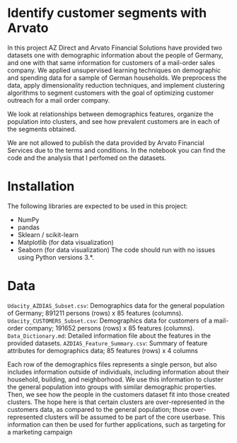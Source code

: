 # Identify customer segments with Arvato

In this project AZ Direct and Arvato Financial Solutions have provided two datasets one with demographic information about the people of Germany, and one with that same information for customers of a mail-order sales company. We applied unsupervised learning techniques on demographic and spending data for a sample of German households. We preprocess the data, apply dimensionality reduction techniques, and implement clustering algorithms to segment customers with the goal of optimizing customer outreach for a mail order company.

We look at relationships between demographics features, organize the population into clusters, and see how prevalent customers are in each of the segments obtained.

We are not allowed to publish the data provided by Arvato Financial Services due to the terms and conditions. In the notebook you can find the code and the analysis that I perfomed on the datasets.

# Installation
The following libraries are expected to be used in this project:

- NumPy
- pandas
- Sklearn / scikit-learn
- Matplotlib (for data visualization)
- Seaborn (for data visualization) The code should run with no issues using Python versions 3.*.

# Data
```Udacity_AZDIAS_Subset.csv```: Demographics data for the general population of Germany; 891211 persons (rows) x 85 features (columns).
```Udacity_CUSTOMERS_Subset.csv```: Demographics data for customers of a mail-order company; 191652 persons (rows) x 85 features (columns).
```Data_Dictionary.md```: Detailed information file about the features in the provided datasets.
```AZDIAS_Feature_Summary.csv```: Summary of feature attributes for demographics data; 85 features (rows) x 4 columns


Each row of the demographics files represents a single person, but also includes information outside of individuals, including information about their household, building, and neighborhood. We use this information to cluster the general population into groups with similar demographic properties. Then, we see how the people in the customers dataset fit into those created clusters. The hope here is that certain clusters are over-represented in the customers data, as compared to the general population; those over-represented clusters will be assumed to be part of the core userbase. This information can then be used for further applications, such as targeting for a marketing campaign
